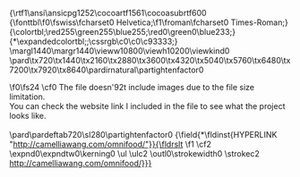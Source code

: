 {\rtf1\ansi\ansicpg1252\cocoartf1561\cocoasubrtf600
{\fonttbl\f0\fswiss\fcharset0 Helvetica;\f1\froman\fcharset0 Times-Roman;}
{\colortbl;\red255\green255\blue255;\red0\green0\blue233;}
{\*\expandedcolortbl;;\cssrgb\c0\c0\c93333;}
\margl1440\margr1440\vieww10800\viewh10200\viewkind0
\pard\tx720\tx1440\tx2160\tx2880\tx3600\tx4320\tx5040\tx5760\tx6480\tx7200\tx7920\tx8640\pardirnatural\partightenfactor0

\f0\fs24 \cf0 The file doesn\'92t include images due to the file size limitation.\
You can check the website link I included in the file to see what the project looks like. \
\
\pard\pardeftab720\sl280\partightenfactor0
{\field{\*\fldinst{HYPERLINK "http://camelliawang.com/omnifood/"}}{\fldrslt 
\f1 \cf2 \expnd0\expndtw0\kerning0
\ul \ulc2 \outl0\strokewidth0 \strokec2 http://camelliawang.com/omnifood/}}}